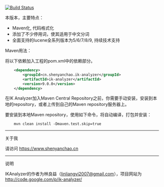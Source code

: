 [![Build Status](https://travis-ci.org/blueshen/ik-analyzer.svg)](https://travis-ci.org/blueshen/ik-analyzer)

本版本，主要特点：

- Maven化, 代码格式化
- 添加了不少停用词，使其适用于中文分词
- 全面支持的lucene全系列版本为5/6/7/8/9, 持续技术支持 

Maven用法：

将以下依赖加入工程的pom.xml中的依赖部分。

```xml
    <dependency>
        <groupId>cn.shenyanchao.ik-analyzer</groupId>
        <artifactId>ik-analyzer</artifactId>
        <version>9.0.0</version>
    </dependency>
```
在IK Analyzer加入Maven Central Repository之前，你需要手动安装，安装到本地的repository，或者上传到自己的Maven repository服务器上。

要安装到本地Maven repository，使用如下命令，将自动编译，打包并安装：

```shell
    mvn clean install -Dmaven.test.skip=true
```
---
关于我

请访问 <https://www.shenyanchao.cn>

---
说明

IKAnalyzer的作者为林良益（linliangyi2007@gmail.com），项目网站为<http://code.google.com/p/ik-analyzer/>
